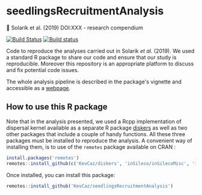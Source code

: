 
# seedlingsRecruitmentAnalysis

:book: Solarik et al. (2019) DOI:XXX - research compendium

[![Build Status](https://travis-ci.org/KevCaz/seedlingsRecruitment.svg?branch=master)](https://travis-ci.org/KevCaz/seedlingsRecruitment)
[![Build status](https://ci.appveyor.com/api/projects/status/xcsiox3ufc4bab69?svg=true)](https://ci.appveyor.com/project/KevCaz/seedlingsrecruitmentanalysis)

Code to reproduce the analyses carried out in Solarik *et al.* (2019). We used a
standard R package to share our code and ensure that our study is reproducible.
Moreover this repository is an appropriate platform to discuss and fix potential
code issues.

The whole analysis pipeline is described in the package's vignette and
accessible as a [webpage](https://github.com/KevCaz/diskers/).



## How to use this R package

Note that in the analysis presented, we used a Rcpp implementation of dispersal
kernel available as a separate R package
[diskers](https://github.com/KevCaz/diskers) as well as two other packages that
include a couple of handy functions. All these three packages must be installed
to reproduce the analysis. A convenient way of installing them, is to use of the
`remotes` package available on CRAN :

```r
install.packages('remotes')
remotes::install_github(c('KevCaz/diskers', 'inSileco/inSilecoMisc', 'inSileco/graphicsutils'))
```

Once installed, you can install this package:

```r
remotes::install_github('KevCaz/seedlingsRecruitmentAnalysis')
```
